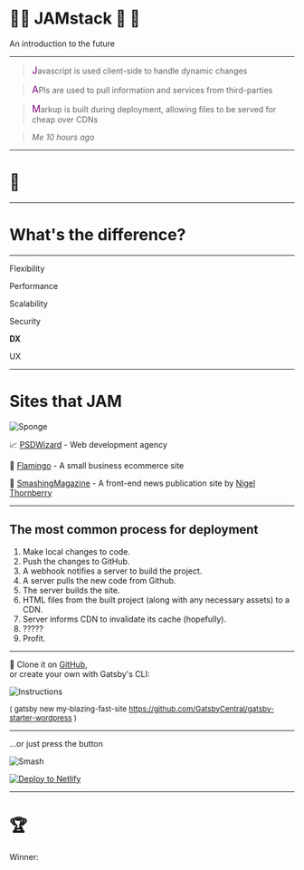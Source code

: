 # 🐝🐝 JAMstack 🐝 🐝

An introduction to the future

---

> <span style="font-size:larger; color:purple;">J</span>avascript is used client-side to handle dynamic changes

> <span style="font-size:larger; color:purple;">A</span>PIs are used to pull information and services from third-parties

> <span style="font-size:larger; color:purple;">M</span>arkup is built during deployment, allowing files to be served for cheap over CDNs

> <cite>Me 10 hours ago</cite>

---

# 🤔

---

# **What's the difference?**

---

Flexibility

Performance

Scalability

Security

**DX**

UX

---

# Sites that JAM

![Sponge](//media.giphy.com/media/rdXF0gnAyUAfK/giphy.gif)

📈 [PSDWizard](//psdwizard.com/) - Web development agency

🛒 [Flamingo](//www.shopflamingo.com/products/shave-kit/) - A small business ecommerce site

📒 [SmashingMagazine](//www.smashingmagazine.com/) - A front-end news publication site by <span style="text-decoration: none;">[Nigel Thornberry](//i.kym-cdn.com/entries/icons/original/000/015/455/tumblr_static_nigel_thornberry.jpg)</span>

---

## The most common process for deployment

1. Make local changes to code.
2. Push the changes to GitHub.
3. A webhook notifies a server to build the project.
4. A server pulls the new code from Github.
5. The server builds the site.
6. HTML files from the built project (along with any necessary assets) to a CDN.
7. Server informs CDN to invalidate its cache (hopefully).
8. ?????
9. Profit.

---

👯 Clone it on [GitHub](//github.com/gatsbyjs/gatsby),  
or create your own with Gatsby's CLI:

![Instructions](//i.imgur.com/q6gRXvP.png)

<span style="font-size:small;">( gatsby new my-blazing-fast-site https://github.com/GatsbyCentral/gatsby-starter-wordpress )</span>

---

...or just press the button

![Smash](//media.giphy.com/media/3og0IAQG2BtR13joe4/giphy.gif)

[![Deploy to Netlify](https://www.netlify.com/img/deploy/button.svg)](https://app.netlify.com/start/deploy?repository=https://github.com/matthewhoth/Presentation)

---

# 🏆

Winner:
